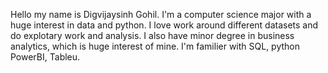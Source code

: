 Hello my name is Digvijaysinh Gohil. I'm a computer science major with a huge interest in data and python.
I love work around different datasets and do explotary work and analysis. I also have minor degree in business analytics, 
which is huge interest of mine. I'm familier with SQL, python PowerBI, Tableu. 
